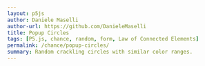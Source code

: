 ```yaml
---
layout: p5js
author: Daniele Maselli
author-url: https://github.com/DanieleMaselli 
title: Popup Circles 
tags: [P5.js, chance, random, form, Law of Connected Elements]
permalink: /chance/popup-circles/
summary: Random crackling circles with similar color ranges. 
---
```

